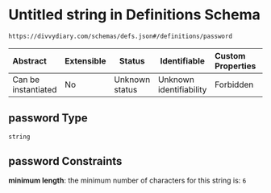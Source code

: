 # Untitled string in Definitions Schema

```txt
https://divvydiary.com/schemas/defs.json#/definitions/password
```

| Abstract            | Extensible | Status         | Identifiable            | Custom Properties | Additional Properties | Access Restrictions | Defined In                                                     |
| :------------------ | ---------- | -------------- | ----------------------- | :---------------- | --------------------- | ------------------- | -------------------------------------------------------------- |
| Can be instantiated | No         | Unknown status | Unknown identifiability | Forbidden         | Allowed               | none                | [defs.json\*](../src/schemas/defs.json "open original schema") |

## password Type

`string`

## password Constraints

**minimum length**: the minimum number of characters for this string is: `6`
